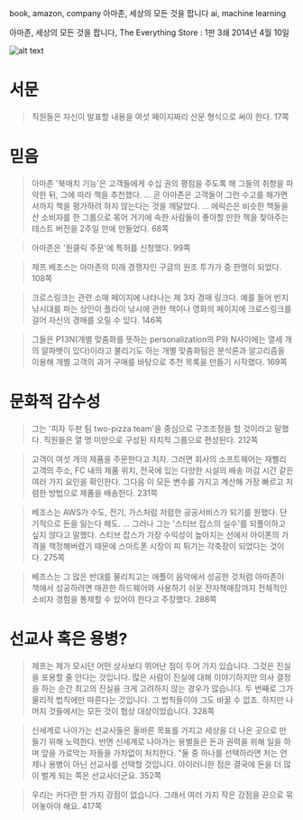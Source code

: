 book, amazon, company
아마존, 세상의 모든 것을 팝니다
ai, machine learning

아마존, 세상의 모든 것을 팝니다, The Everything Store
:   1판 3쇄 2014년 4월 10일

![alt text](http://book.daum-img.net/R110x160/KOR9788950952952?moddttm=20140701065930 "amazon book")

# 서문

> 직원들은 자신이 발표할 내용을 여섯 페이지짜리 산문 형식으로 써야 한다. 17쪽
 
# 믿음

> 아마존 '북매치 기능'은 고객들에게 수십 권의 평점을 주도록 해 그들의 취향을 파악한 뒤, 그에 따라 책을 추천했다. ... 곧 아마존은 고객들이 그런 수고를 해가면서까지 책을 평가하려 하지 않는다는 것을 깨달았다. ... 에릭슨은 비슷한 책들을 산 소비자를 한 그룹으로 몪어 거기에 속한 사람들이 좋아할 만한 책을 찾아주는 테스트 버전을 2주일 만에 만들었다. 68쪽

> 아마존은 '원클릭 주문'에 특허를 신청했다. 99쪽

> 제프 베조스는 아마존의 미래 경쟁자인 구글의 원조 투가가 중 한명이 되었다. 108쪽

> 크로스링크는 관련 소매 페이지에 나타나는 제 3자 경매 링크다. 예를 들어 빈지 낚시대를 파는 상인이 플라이 낚시에 관한 책이나 영화의 페이지에 크로스링크를 걸어 자신의 경매를 오릴 수 있다. 146쪽

> 그들은 P13N(개별 맞춤화를 뜻하는 personalization의 P와 N사이에는 열세 개의 알파벳이 있다)이라고 불리기도 하는 개별 맞춤화팀은 분석론과 알고리즘을 이용해 개별 고객의 과거 구매를 바탕으로 추천 목록을 만들기 시작했다. 169쪽

# 문화적 감수성

> 그는 '피자 두판 팀 two-pizza team'을 중심으로 구조조정을 할 것이라고 말했다. 직원들은 열 명 미만으로 구성된 자치적 그룹으로 편성된다. 212쪽

> 고객이 여섯 개의 제품을 주문한다고 치자. 그러면 회사의 소프트웨어는 재빨리 고객의 주소, FC 내의 제품 위치, 전국에 있는 다양한 시설의 배송 마감 시간 같은 여러 가지 요인을 확인한다. 그다음 이 모든 변수를 가지고 계산해 가장 빠르고 저렴한 방법으로 제품을 배송한다. 231쪽

> 베조스는 AWS가 수도, 전기, 가스처럼 저렴한 공공서비스가 되기를 원했다. 단기적으로 돈을 잃는다 해도. ... 그러나 그는 '스티브 잡스의 실수'를 되풀이하고 싶지 않다고 말했다. 스티브 잡스가 가장 수익성이 높아지는 선에서 아이폰의 가격을 책정해버렸기 때문에 스마트폰 시장이 피 튀기는 각축장이 되었다는 것이다. 275쪽

> 베조스는 그 많은 반대를 물리치고는 애플이 음악에서 성공한 것처럼 아마존이 책에서 성공하려면 매끈한 하드웨어와 사용하기 쉬운 전자책매장까지 전체적인 소비자 경험을 통제할 수 있어야 한다고 주장했다. 288쪽


# 선교사 혹은 용병?

> 제프는 제가 모시던 어떤 상사보다 뛰어난 점이 두어 가지 있습니다. 그것은 진실을 포용할 줄 안다는 것입니다. 많은 사람이 진실에 대해 이야기하지만 의사 결정을 하는 순간 최고의 진실을 크게 고려하지 않는 경우가 많습니다. 두 번째로 그가 물리적 법칙에만 따른다는 것입니다. 그 법칙들이야 그도 바꿀 수 없죠. 하지만 나머지 것들에서는 모든 것이 협상 대상이었습니다. 328쪽

> 신세계로 나아가는 선교사들은 올바른 목표를 가지고 세상을 더 나은 곳으로 만들기 위해 노력한다. 반면 신세계로 나아가는 용별들은 돈과 권력을 위해 일을 하며 앞을 가로막는 자들을 가차없이 처치한다. "둘 중 하나를 선택하라면 저는 언제나 용병이 아닌 선교사를 선택할 것입니다. 아이러니한 점은 결국에 돈을 더 많이 벌게 되는 쪽은 선교사더군요. 352쪽

> 우리는 커다란 한 가지 강점이 없습니다. 그래서 여러 가지 작은 강점을 끈으로 묶어놓아야 해요. 417쪽

